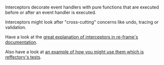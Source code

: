 Interceptors decorate event handlers with pure functions that are
executed before or after an event handler is executed.

Interceptors might look after "cross-cutting" concerns like undo, tracing or validation.

Have a look at the [great explanation of interceptors in re-frame's documentation](https://github.com/Day8/re-frame/blob/master/docs/Interceptors.md).

Also have a look at [an example of how you might use them which is reffectory's tests](https://github.com/GreenPowerMonitor/reffectory/blob/bfa13d839782f103cc83502c1b5b4c020887da14/test/greenpowermonitor/reffectory_test.cljc#L49).